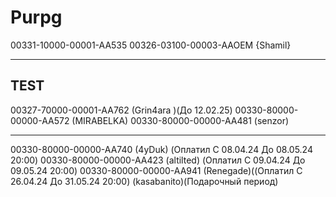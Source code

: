 # Purpg
00331-10000-00001-AA535
00326-03100-00003-AAOEM {Shamil}

-------
TEST
-------
00327-70000-00001-AA762 (Grin4ara )(До 12.02.25)
00330-80000-00000-AA572 (MIRABELKA)
00330-80000-00000-AA481 (senzor)

-------
00330-80000-00000-AA740 (4yDuk) (Оплатил C 08.04.24 До 08.05.24  20:00) 
00330-80000-00000-AA423 (altilted) (Оплатил C 09.04.24 До 09.05.24  20:00) 
00330-80000-00000-AA941 (Renegade)((Оплатил C 26.04.24 До 31.05.24  20:00) 
(kasabanito)(Подарочный период) 

